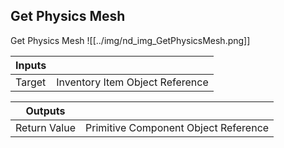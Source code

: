 ## Get Physics Mesh
Get Physics Mesh
![[../img/nd_img_GetPhysicsMesh.png]]

|Inputs||
|--|--|
| Target | Inventory Item Object Reference |

|Outputs||
|--|--|
| Return Value | Primitive Component Object Reference |
